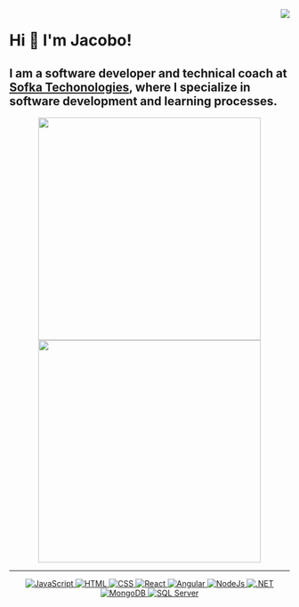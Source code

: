 <img align="right" src="https://visitor-badge.laobi.icu/badge?page_id=JacoboGarces.JacoboGarces">

# Hi 👋 I'm Jacobo! 
I am a software developer and technical coach at [Sofka Techonologies](https://www.sofka.com.co/es/inicio/), where I specialize in software development and learning processes.
---

<p align="center">
  <img src="https://github-readme-stats.vercel.app/api?username=jacobogarces&show_icons=true&theme=material-palenight" width="400">
  <img src="https://github-readme-streak-stats.herokuapp.com?user=jacobogarces&theme=nightowl&hide_border=true" width="400">
</p>

---
<p align="center">
  <a href="https://www.javascript.com/" target="_blank">
    <img src="https://img.shields.io/badge/JavaScript-%23F7DF1E.svg?style=flat-square&logo=javascript&logoColor=black" alt="JavaScript">
  </a>
  <a href="https://html.com/" target="_blank">
    <img src="https://img.shields.io/badge/HTML-%23E34F26.svg?style=flat-square&logo=html5&logoColor=white" alt="HTML">
  </a>
  <a href="https://www.w3.org/Style/CSS/Overview.en.html" target="_blank">
    <img src="https://img.shields.io/badge/CSS-%231572B6.svg?style=flat-square&logo=css3&logoColor=white" alt="CSS">
  </a>
  <a href="https://react.dev/" target="_blank">
    <img src="https://img.shields.io/badge/react-blue.svg?style=flat-square&logo=react&logoColor=white" alt="React">
  </a>
  <a href="https://angular.dev/" target="_blank">
    <img src="https://img.shields.io/badge/angular-red.svg?style=flat-square&logo=angular&logoColor=white" alt="Angular">
  </a>
  <a href="https://nodejs.org/" target="_blank">
    <img src="https://img.shields.io/badge/NodeJs-%237aa300.svg?style=flat-square&logo=node.js&logoColor=white" alt="NodeJs">
  </a>
  <a href="https://dotnet.microsoft.com/es-es/" target="_blank">
    <img src="https://img.shields.io/badge/-%23512BD4.svg?style=flat-square&logo=.net&logoColor=white" alt=".NET">
  </a>
  <a href="https://www.mongodb.com/es" target="_blank">
    <img src="https://img.shields.io/badge/MongoDB-%2347A248.svg?style=flat-square&logo=mongodb&logoColor=white" alt="MongoDB">
  </a>
  <a href="https://www.microsoft.com/es-es/sql-server/" target="_blank">
    <img src="https://img.shields.io/badge/SQL%20Server-%23CC2927.svg?style=flat-square&logo=microsoftsqlserver&logoColor=white" alt="SQL Server">
  </a>
</p>

